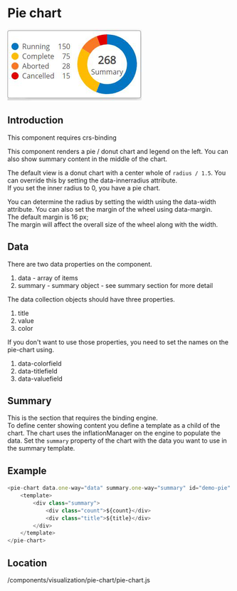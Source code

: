 # Pie chart

![piechart](/documents/images/piechart.jpg)

## Introduction

This component requires crs-binding

This component renders a pie / donut chart and legend on the left.
You can also show summary content in the middle of the chart.

The default view is a donut chart with a center whole of `radius / 1.5`.
You can override this by setting the data-innerradius attribute.  
If you set the inner radius to 0, you have a pie chart.

You can determine the radius by setting the width using the data-width attribute.
You can also set the margin of the wheel using data-margin.  
The default margin is 16 px;  
The margin will affect the overall size of the wheel along with the width.

## Data

There are two data properties on the component.

1. data - array of items
1. summary - summary object - see summary section for more detail

The data collection objects should have three properties.

1. title
1. value
1. color

If you don't want to use those properties, you need to set the names on the pie-chart using.

1. data-colorfield
1. data-titlefield
1. data-valuefield

## Summary
This is the section that requires the binding engine.  
To define center showing content you define a template as a child of the chart.
The chart uses the inflationManager on the engine to populate the data.
Set the `summary` property of the chart with the data you want to use in the summary template.

## Example
```js
<pie-chart data.one-way="data" summary.one-way="summary" id="demo-pie" data-width="150" data-margin="8">
    <template>
        <div class="summary">
            <div class="count">${count}</div>
            <div class="title">${title}</div>
        </div>
    </template>
</pie-chart>
```

## Location
/components/visualization/pie-chart/pie-chart.js
